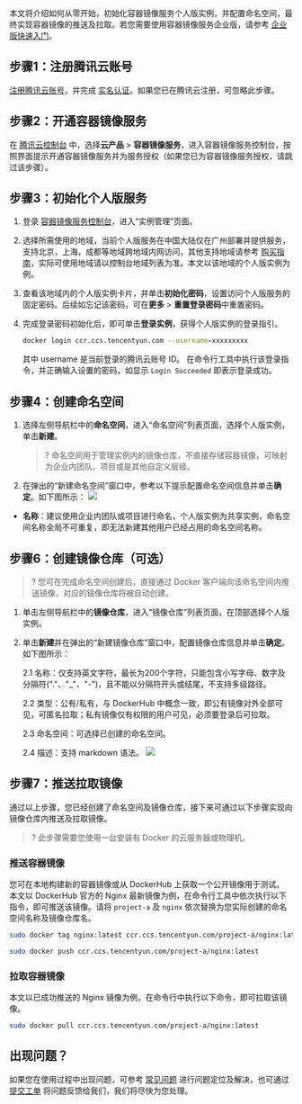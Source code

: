 本文将介绍如何从零开始，初始化容器镜像服务个人版实例，并配置命名空间，最终实现容器镜像的推送及拉取。若您需要使用容器镜像服务企业版，请参考 [企业版快速入门](https://intl.cloud.tencent.com/document/product/1051/35484)。

## 步骤1：注册腾讯云账号

[注册腾讯云账号](https://intl.cloud.tencent.com/document/product/378/17985)，并完成 [实名认证](https://www.tencentcloud.com/document/product/378/3629)。如果您已在腾讯云注册，可忽略此步骤。

## 步骤2：开通容器镜像服务

在 [腾讯云控制台](https://console.cloud.tencent.com/) 中，选择**云产品** > **容器镜像服务**，进入容器镜像服务控制台，按照界面提示开通容器镜像服务并为服务授权（如果您已为容器镜像服务授权，请跳过该步骤）。

## 步骤3：初始化个人版服务
1. 登录 [容器镜像服务控制台](https://console.cloud.tencent.com/tcr)，进入“实例管理”页面。

2. 选择所需使用的地域，当前个人版服务在中国大陆仅在广州部署并提供服务，支持北京，上海，成都等地域跨地域内网访问，其他支持地域请参考 [购买指南](https://intl.cloud.tencent.com/document/product/1051/35483)，实际可使用地域请以控制台地域列表为准。本文以该地域的个人版实例为例。

3. 查看该地域内的个人版实例卡片，并单击**初始化密码**，设置访问个人版服务的固定密码。后续如忘记该密码，可在**更多** > **重置登录密码**中重置密码。

4. 完成登录密码初始化后，即可单击**登录实例**，获得个人版实例的登录指引。

   ``` bash
   docker login ccr.ccs.tencentyun.com --username=xxxxxxxxx
   ```

    其中 username 是当前登录的腾讯云账号 ID。
 在命令行工具中执行该登录指令，并正确输入设置的密码，如显示 `Login Succeeded` 即表示登录成功。


## 步骤4：创建命名空间
1. 选择左侧导航栏中的**命名空间**，进入“命名空间”列表页面，选择个人版实例，单击**新建**。
   

   > ?
   > 命名空间用于管理实例内的镜像仓库，不直接存储容器镜像，可映射为企业内团队、项目或是其他自定义层级。

2. 在弹出的“新建命名空间”窗口中，参考以下提示配置命名空间信息并单击**确定**。如下图所示： 
 ![](https://main.qcloudimg.com/raw/32391c367d9886afff6a3ccc9df7c458.png)

  - **名称**：建议使用企业内团队或项目进行命名，个人版实例为共享实例，命名空间名称全局不可重复，即无法新建其他用户已经占用的命名空间名称。


## 步骤6：创建镜像仓库（可选）

> ?
> 您可在完成命名空间创建后，直接通过 Docker 客户端向该命名空间内推送镜像，对应的镜像仓库将被自动创建。

1. 单击左侧导航栏中的**镜像仓库**，进入“镜像仓库”列表页面，在顶部选择个人版实例。

2. 单击**新建**并在弹出的“新建镜像仓库”窗口中，配置镜像仓库信息并单击**确定**。如下图所示：

   2.1 名称：仅支持英文字符，最长为200个字符，只能包含小写字母、数字及分隔符("."、"_"、"-")，且不能以分隔符开头或结尾，不支持多级路径。

   2.2 类型：公有/私有，与 DockerHub 中概念一致，即公有镜像对外全部可见，可匿名拉取；私有镜像仅有权限的用户可见，必须要登录后可拉取。

    2.3 命名空间：可选择已创建的命名空间。

    2.4 描述：支持 markdown 语法。
![](https://main.qcloudimg.com/raw/53e12180c089f48728d4b1cb32552dd2.png)


## 步骤7：推送拉取镜像

通过以上步骤，您已经创建了命名空间及镜像仓库，接下来可通过以下步骤实现向镜像仓库内推送及拉取镜像。

> ?
> 此步骤需要您使用一台安装有 Docker 的云服务器或物理机。


### 推送容器镜像

您可在本地构建新的容器镜像或从 DockerHub 上获取一个公开镜像用于测试。
本文以 DockerHub 官方的 Nginx 最新镜像为例，在命令行工具中依次执行以下指令，即可推送该镜像。请将 `project-a` 及 `nginx` 依次替换为您实际创建的命名空间名称及镜像仓库名。
``` bash
sudo docker tag nginx:latest ccr.ccs.tencentyun.com/project-a/nginx:latest
```
``` bash
sudo docker push ccr.ccs.tencentyun.com/project-a/nginx:latest
```

### 拉取容器镜像

本文以已成功推送的 Nginx 镜像为例，在命令行中执行以下命令，即可拉取该镜像。
``` bash
sudo docker pull ccr.ccs.tencentyun.com/project-a/nginx:latest
```

## 出现问题？

如果您在使用过程中出现问题，可参考 [常见问题](https://intl.cloud.tencent.com/document/product/1051/37243) 进行问题定位及解决，也可通过 [提交工单](https://console.intl.cloud.tencent.com/workorder/category) 将问题反馈给我们，我们将尽快为您处理。